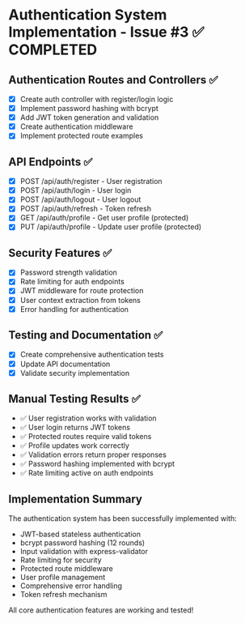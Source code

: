 # Authentication System Implementation - Issue #3 ✅ COMPLETED

## Authentication Routes and Controllers ✅
- [x] Create auth controller with register/login logic
- [x] Implement password hashing with bcrypt
- [x] Add JWT token generation and validation
- [x] Create authentication middleware
- [x] Implement protected route examples

## API Endpoints ✅
- [x] POST /api/auth/register - User registration
- [x] POST /api/auth/login - User login
- [x] POST /api/auth/logout - User logout
- [x] POST /api/auth/refresh - Token refresh
- [x] GET /api/auth/profile - Get user profile (protected)
- [x] PUT /api/auth/profile - Update user profile (protected)

## Security Features ✅
- [x] Password strength validation
- [x] Rate limiting for auth endpoints
- [x] JWT middleware for route protection
- [x] User context extraction from tokens
- [x] Error handling for authentication

## Testing and Documentation ✅
- [x] Create comprehensive authentication tests
- [x] Update API documentation
- [x] Validate security implementation

## Manual Testing Results ✅
- ✅ User registration works with validation
- ✅ User login returns JWT tokens
- ✅ Protected routes require valid tokens
- ✅ Profile updates work correctly
- ✅ Validation errors return proper responses
- ✅ Password hashing implemented with bcrypt
- ✅ Rate limiting active on auth endpoints

## Implementation Summary
The authentication system has been successfully implemented with:
- JWT-based stateless authentication
- bcrypt password hashing (12 rounds)
- Input validation with express-validator
- Rate limiting for security
- Protected route middleware
- User profile management
- Comprehensive error handling
- Token refresh mechanism

All core authentication features are working and tested!